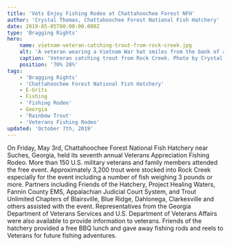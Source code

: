 ```yaml
---
title: 'Vets Enjoy Fishing Rodeo at Chattahoochee Forest NFH'
author: 'Crystal Thomas, Chattahoochee Forest National Fish Hatchery'
date: 2019-05-05T00:00:00.000Z
type: 'Bragging Rights'
hero:
    name: vietnam-veteran-catching-trout-from-rock-creek.jpg
    alt: 'A veteran wearing a Vietnam War hat smiles from the bank of a creek holding a rainbow trout on the end of his line'
    caption: 'Veteran catching trout from Rock Creek. Photo by Crystal Thomas, UFSWS.'
    position: '70% 20%'
tags:
    - 'Bragging Rights'
    - 'Chattahoochee Forest National Fish Hatchery'
    - E-Grits
    - Fishing
    - 'Fishing Rodeo'
    - Georgia
    - 'Rainbow Trout'
    - 'Veterans Fishing Rodeo'
updated: 'October 7th, 2019'
---
```


On Friday, May 3rd, Chattahoochee Forest National Fish Hatchery near Suches, Georgia, held its seventh annual Veterans Appreciation Fishing Rodeo. More than 150 U.S. military veterans and family members attended the free event.  Approximately 3,200 trout were stocked into Rock Creek especially for the event including a number of fish weighing 3 pounds or more. Partners including Friends of the Hatchery, Project Healing Waters, Fannin County EMS, Appalachian Judicial Court System, and Trout Unlimited Chapters of Blairsville, Blue Ridge, Dahlonega, Clarkesville and others assisted with the event. Representatives from the Georgia Department of Veterans Services and U.S. Department of Veterans Affairs were also available to provide information to veterans. Friends of the hatchery provided a free BBQ lunch and gave away fishing rods and reels to Veterans for future fishing adventures.
